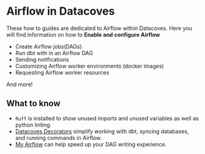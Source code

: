 # Airflow in Datacoves

These how to guides are dedicated to Airflow within Datacoves. Here you will find information on how to **Enable and configure Airflow**

* Create Airflow jobs(DAGs)
* Run dbt with in an Airflow DAG
* Sending notifications
* Customizing Airflow worker environments (docker images)
* Requesting Airflow worker resources

And more! 

## What to know
- `Ruff` is installed to show unused imports and unused variables as well as python linting. 
- [Datacoves Decorators](/reference/airflow/datacoves-decorators.md) simplify working with dbt, syncing databases, and running commands in Airflow.
- [My Airflow](/how-tos/my_airflow/) can help speed up your DAG writing experience.